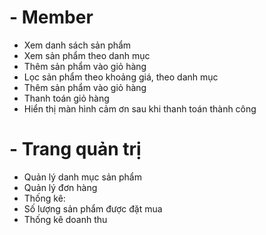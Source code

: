 # - Member

- Xem danh sách sản phẩm
- Xem sản phẩm theo danh mục
- Thêm sản phẩm vào giỏ hàng
- Lọc sản phẩm theo khoảng giá, theo danh mục
- Thêm sản phẩm vào giỏ hàng
- Thanh toán giỏ hàng
- Hiển thị màn hình cảm ơn sau khi thanh toán thành công

# - Trang quản trị

- Quản lý danh mục sản phẩm
- Quản lý đơn hàng
- Thống kê:
- Số lượng sản phẩm được đặt mua
- Thống kê doanh thu
